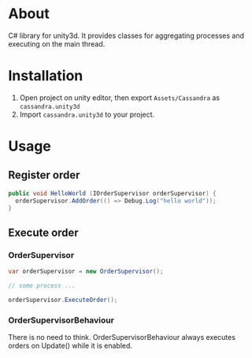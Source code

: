# About
C# library for unity3d.
It provides classes for aggregating processes and executing on the main thread.

# Installation
1. Open project on unity editor, then export `Assets/Cassandra` as `cassandra.unity3d`
2. Import `cassandra.unity3d` to your project.

# Usage
## Register order
```cs
public void HelloWorld (IOrderSupervisor orderSupervisor) {
  orderSupervisor.AddOrder(() => Debug.Log("hello world"));
}
```

## Execute order
### OrderSupervisor
```cs
var orderSupervisor = new OrderSupervisor();

// some process ...

orderSupervisor.ExecuteOrder();
```

### OrderSupervisorBehaviour
There is no need to think.
OrderSupervisorBehaviour always executes orders on Update() while it is enabled.
